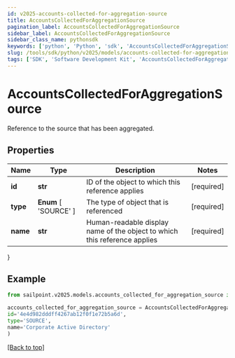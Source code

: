 ```yaml
---
id: v2025-accounts-collected-for-aggregation-source
title: AccountsCollectedForAggregationSource
pagination_label: AccountsCollectedForAggregationSource
sidebar_label: AccountsCollectedForAggregationSource
sidebar_class_name: pythonsdk
keywords: ['python', 'Python', 'sdk', 'AccountsCollectedForAggregationSource', 'V2025AccountsCollectedForAggregationSource'] 
slug: /tools/sdk/python/v2025/models/accounts-collected-for-aggregation-source
tags: ['SDK', 'Software Development Kit', 'AccountsCollectedForAggregationSource', 'V2025AccountsCollectedForAggregationSource']
---
```


# AccountsCollectedForAggregationSource

Reference to the source that has been aggregated.

## Properties

Name | Type | Description | Notes
------------ | ------------- | ------------- | -------------
**id** | **str** | ID of the object to which this reference applies | [required]
**type** |  **Enum** [  'SOURCE' ] | The type of object that is referenced | [required]
**name** | **str** | Human-readable display name of the object to which this reference applies | [required]
}

## Example

```python
from sailpoint.v2025.models.accounts_collected_for_aggregation_source import AccountsCollectedForAggregationSource

accounts_collected_for_aggregation_source = AccountsCollectedForAggregationSource(
id='4e4d982dddff4267ab12f0f1e72b5a6d',
type='SOURCE',
name='Corporate Active Directory'
)

```
[[Back to top]](#) 

